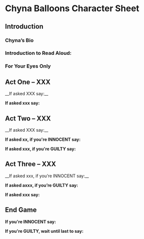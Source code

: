 <h1> Chyna Balloons Character Sheet </h1>

<h2> Introduction </h2>

<h3> Chyna’s Bio </h3>
<p>  </p>

<h3> Introduction to Read Aloud: </h3>
<p> </p>

<h3> For Your Eyes Only </h3>
<p> </p>


<h2> Act One – XXX </h2>
__If asked XXX say:__
<p>  </p>
  
__If asked xxx say:__
<p>  </p>

<h2> Act Two – XXX </h2>
__If asked XXX say:__
<p> </p>
  
__If asked xx, if you're INNOCENT say:__
<p>  </p>

__If asked xxx, if you're GUILTY say:__
<p> </p>

<h2> Act Three – XXX </h2>
__If asked xxx, if you’re INNOCENT say:__
<p>  </p>
  
__If asked axxx, if you’re GUILTY say:__
<p>  </p>

__If asked xxx say:__
<p> </p>

<h2> End Game </h2>

__If you're INNOCENT say:__
<p> </p>

__If you're GUILTY, wait until last to say:__
<p>  </p>

